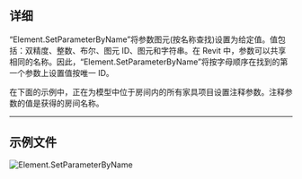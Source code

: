 ## 详细
“Element.SetParameterByName”将参数图元(按名称查找)设置为给定值。值包括：双精度、整数、布尔、图元 ID、图元和字符串。在 Revit 中，参数可以共享相同的名称。因此，“Element.SetParameterByName”将按字母顺序在找到的第一个参数上设置值按唯一 ID。

在下面的示例中，正在为模型中位于房间内的所有家具项目设置注释参数。注释参数的值是获得的房间名称。
___
## 示例文件

![Element.SetParameterByName](./Revit.Elements.Element.SetParameterByName_img.jpg)
